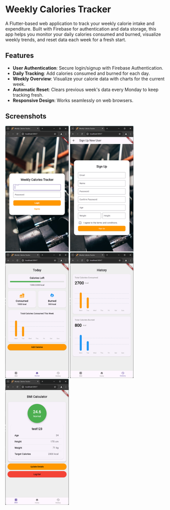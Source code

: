 # Weekly Calories Tracker

A Flutter-based web application to track your weekly calorie intake and expenditure. Built with Firebase for authentication and data storage, this app helps you monitor your daily calories consumed and burned, visualize weekly trends, and reset data each week for a fresh start.

## Features
- **User Authentication**: Secure login/signup with Firebase Authentication.
- **Daily Tracking**: Add calories consumed and burned for each day.
- **Weekly Overview**: Visualize your calorie data with charts for the current week.
- **Automatic Reset**: Clears previous week's data every Monday to keep tracking fresh.
- **Responsive Design**: Works seamlessly on web browsers.

## Screenshots
<img src="screenshots/login_page.png" alt="Login Page" width="200"/>  
<img src="screenshots/sign_up_page.png" alt="Sign Up Page" width="200"/>  
<img src="screenshots/landing_page.png" alt="Landing Page" width="200"/>  
<img src="screenshots/history_page.png" alt="History Page" width="200"/>  
<img src="screenshots/bmi_page.png" alt="BMI Page" width="200"/>